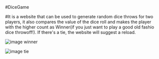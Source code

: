 #DiceGame

#It is a website that can be used to generate random dice throws for two players, it also compares the value of the dice roll and makes the player with the higher
count as Winner(if you just want to play a good old fashio dice throwoff!). If there's a tie, the website will suggest a reload. 

![image](https://user-images.githubusercontent.com/20292628/174340879-7becf4ca-3efc-45fa-a15f-35d21b0758d6.png)
winner

  ![image](https://user-images.githubusercontent.com/20292628/174340935-9e7a4800-1d33-4190-b464-1bf68fe2c122.png)
tie

